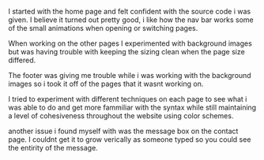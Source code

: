 I started with the home page and felt confident with the source code i was given. I believe it turned out pretty good, i like how the nav bar works some of the small animations when opening or switching pages.

When working on the other pages I experimented with background images but was having trouble with keeping the sizing clean when the page size differed.

The footer was giving me trouble while i was working with the background images so i took it off of the pages that it wasnt working on. 

I tried to experiment with different techniques on each page to see what i was able to do and get more fammiliar with the syntax while still maintaining a level of cohesiveness throughout the website using color schemes.

another issue i found myself with was the message box on the contact page. I couldnt get it to grow verically as someone typed so you could see the entirity of the message. 
